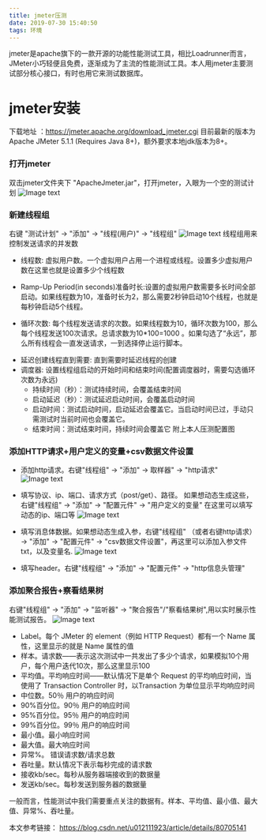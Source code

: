 ```yaml
---
title: jmeter压测
date: 2019-07-30 15:40:50
tags: 环境
---
```


jmeter是apache旗下的一款开源的功能性能测试工具，相比Loadrunner而言，JMeter小巧轻便且免费，逐渐成为了主流的性能测试工具。本人用jmeter主要测试部分核心接口，有时也用它来测试数据库。
<!--more-->

# jmeter安装
下载地址 ：https://jmeter.apache.org/download_jmeter.cgi
目前最新的版本为 Apache JMeter 5.1.1 (Requires Java 8+)，额外要求本地jdk版本为8+。

### 打开jmeter
双击jmeter文件夹下 "ApacheJmeter.jar"，打开jmeter，入眼为一个空的测试计划
![Image text](/asset/article/20190731/1.png)

### 新建线程组
右键  "测试计划" -> "添加" ->  "线程(用户)" -> "线程组"
![Image text](/asset/article/20190731/2.png)
线程组用来控制发送请求的并发数
* 线程数: 虚拟用户数。一个虚拟用户占用一个进程或线程。设置多少虚拟用户数在这里也就是设置多少个线程数
+ Ramp-Up Period(in seconds)准备时长:设置的虚拟用户数需要多长时间全部启动。如果线程数为10，准备时长为2，那么需要2秒钟启动10个线程，也就是每秒钟启动5个线程。
- 循环次数: 每个线程发送请求的次数。如果线程数为10，循环次数为100，那么每个线程发送100次请求。总请求数为10*100=1000 。如果勾选了“永远”，那么所有线程会一直发送请求，一到选择停止运行脚本。
* 延迟创建线程直到需要: 直到需要时延迟线程的创建
* 调度器: 设置线程组启动的开始时间和结束时间(配置调度器时，需要勾选循环次数为永远) 
  +   持续时间（秒）：测试持续时间，会覆盖结束时间
  +   启动延迟（秒）：测试延迟启动时间，会覆盖启动时间 
  +   启动时间：测试启动时间，启动延迟会覆盖它。当启动时间已过，手动只需测试时当前时间也会覆盖它。
  +   结束时间：测试结束时间，持续时间会覆盖它
  附上本人压测配置图

### 添加HTTP请求+用户定义的变量+csv数据文件设置
+ 添加http请求。右键"线程组" -> "添加" -> 取样器" -> "http请求"
![Image text](/asset/article/20190731/3.png)

+ 填写协议、ip、端口、请求方式（post/get）、路径。
如果想动态生成这些，右键"线程组" -> "添加" -> "配置元件" -> "用户定义的变量"
在这里可以填写动态的ip、端口等
![Image text](/asset/article/20190731/4.png)

+ 填写消息体数据。如果想动态生成入参，右键"线程组" （或者右键http请求） -> "添加" -> "配置元件" -> "csv数据文件设置"，再这里可以添加入参文件txt，以及变量名.
![Image text](/asset/article/20190731/5.png)

+ 填写header。右键"线程组" -> "添加" -> "配置元件" -> "http信息头管理"

### 添加聚合报告+察看结果树
右键"线程组" -> "添加" -> "监听器" -> "聚合报告"/"察看结果树",用以实时展示性能测试报告。
![Image text](/asset/article/20190731/6.png)

+  Label。每个 JMeter 的 element（例如 HTTP Request）都有一个 Name 属性，这里显示的就是 Name 属性的值
+ 样本。请求数——表示这次测试中一共发出了多少个请求，如果模拟10个用户，每个用户迭代10次，那么这里显示100 
+ 平均值。平均响应时间——默认情况下是单个 Request 的平均响应时间，当使用了 Transaction Controller 时，以Transaction 为单位显示平均响应时间
+ 中位数。50％ 用户的响应时间 
+ 90%百分位。90％ 用户的响应时间 
+ 95%百分位。95％ 用户的响应时间 
+ 99%百分位。99％ 用户的响应时间 
+ 最小值。最小响应时间 
+ 最大值。最大响应时间 
+ 异常%。 错误请求数/请求总数 
+ 吞吐量。默认情况下表示每秒完成的请求数
+ 接收kb/sec。每秒从服务器端接收到的数据量
+ 发送kb/sec。每秒发送到服务器的数据量

一般而言，性能测试中我们需要重点关注的数据有。样本、平均值、最小值、最大值、异常%、吞吐量。


本文参考链接： https://blog.csdn.net/u012111923/article/details/80705141